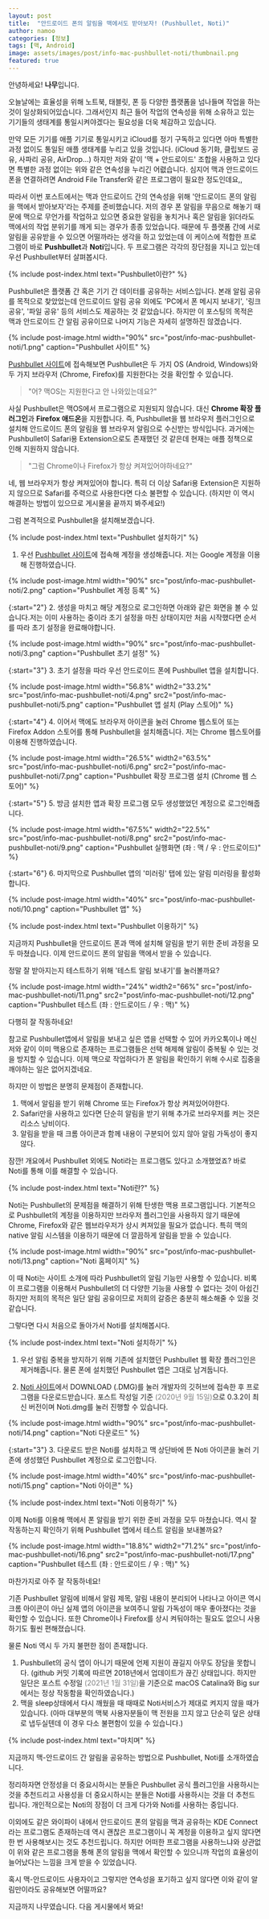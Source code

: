```yaml
---
layout: post
title:  "안드로이드 폰의 알림을 맥에서도 받아보자! (Pushbullet, Noti)"
author: namoo
categories: [정보]
tags: [맥, Android]
image: assets/images/post/info-mac-pushbullet-noti/thumbnail.png
featured: true
---
```


안녕하세요! **나무**입니다.

오늘날에는 효율성을 위해 노트북, 태블릿, 폰 등 다양한 플랫폼을 넘나들며 작업을 하는 것이 일상화되어있습니다. 그래서인지 최근 들어 작업의 연속성을 위해 소유하고 있는 기기들의 생태계를 통일시켜야겠다는 필요성을 더욱 체감하고 있습니다.

만약 모든 기기를 애플 기기로 통일시키고 iCloud를 정기 구독하고 있다면 아마 특별한 과정 없이도 통일된 애플 생태계를 누리고 있을 것입니다. (iCloud 동기화, 클립보드 공유, 사파리 공유, AirDrop...) 하지만 저와 같이 '맥 + 안드로이드' 조합을 사용하고 있다면 특별한 과정 없이는 위와 같은 연속성을 누리긴 어렶습니다. 심지어 맥과 안드로이드 폰을 연결하려면 Android File Transfer와 같은 프로그램이 필요한 정도인데요,,

따라서 이번 포스트에서는 맥과 안드로이드 간의 연속성을 위해 '안드로이드 폰의 알림을 맥에서 받아보자'라는 주제를 준비했습니다. 저의 경우 폰 알림을 무음으로 해놓기 때문에 맥으로 무언가를 작업하고 있으면 중요한 알림을 놓치거나 혹은 알림을 읽더라도 맥에서의 작업 분위기를 깨게 되는 경우가 종종 있었습니다. 때문에 두 플랫폼 간에 서로 알림을 공유받을 수 있으면 어떨까라는 생각을 하고 있었는데 이 케이스에 적합한 프로그램이 바로 **Pushbullet**과 **Noti**입니다. 두 프로그램은 각각의 장단점을 지니고 있는데 우선 Pushbullet부터 살펴봅시다.

{% include post-index.html text="Pushbullet이란?" %}

Pushbullet은 플랫폼 간 혹은 기기 간 데이터를 공유하는 서비스입니다. 본래 알림 공유를 목적으로 찾았었는데 안드로이드 알림 공유 외에도 'PC에서 폰 메시지 보내기', '링크 공유', '파일 공유' 등의 서비스도 제공하는 것 같았습니다. 하지만 이 포스팅의 목적은 맥과 안드로이드 간 알림 공유이므로 나머지 기능은 자세히 설명하진 않겠습니다.

{% include post-image.html width="90%" src="post/info-mac-pushbullet-noti/1.png" caption="Pushbullet 사이트" %}

[Pushbullet 사이트](https://www.pushbullet.com/)에 접속해보면 Pushbullet은 두 가지 OS (Android, Windows)와 두 가지 브라우저 (Chrome, Firefox)를 지원한다는 것을 확인할 수 있습니다.

> "어? 맥OS는 지원한다고 안 나와있는데요?"

사실 Pushbullet은 맥OS에서 프로그램으로 지원되지 않습니다. 대신 **Chrome 확장 플러그인**과 **Firefox 애드온**을 지원합니다. 즉, Pushbullet을 웹 브라우저 플러그인으로 설치해 안드로이드 폰의 알림을 웹 브라우저 알림으로 수신받는 방식입니다. 과거에는 Pushbullet이 Safari용 Extension으로도 존재했던 것 같은데 현재는 애플 정책으로 인해 지원하지 않습니다.

> "그럼 Chrome이나 Firefox가 항상 켜져있어야하네요?"

네, 웹 브라우저가 항상 켜져있어야 합니다. 특히 더 이상 Safari용 Extension은 지원하지 않으므로 Safari를 주력으로 사용한다면 다소 불편할 수 있습니다. (하지만 이 역시 해결하는 방법이 있으므로 게시물을 끝까지 봐주세요!)

그럼 본격적으로 Pushbullet을 설치해보겠습니다.

{% include post-index.html text="Pushbullet 설치하기" %}

1. 우선 [Pushbullet 사이트](https://www.pushbullet.com/)에 접속해 계정을 생성해줍니다. 저는 Google 계정을 이용해 진행하였습니다.

{% include post-image.html width="90%" src="post/info-mac-pushbullet-noti/2.png" caption="Pushbullet 계정 등록" %}

{:start="2"}
2. 생성을 마치고 해당 계정으로 로그인하면 아래와 같은 화면을 볼 수 있습니다.저는 이미 사용하는 중이라 초기 설정을 마친 상태이지만 처음 시작했다면 순서를 따라 초기 설정을 완료해야합니다.

{% include post-image.html width="90%" src="post/info-mac-pushbullet-noti/3.png" caption="Pushbullet 초기 설정" %}

{:start="3"}
3. 초기 설정을 따라 우선 안드로이드 폰에 Pushbullet 앱을 설치합니다.

{% include post-image.html width="56.8%" width2="33.2%" src="post/info-mac-pushbullet-noti/4.png" src2="post/info-mac-pushbullet-noti/5.png" caption="Pushbullet 앱 설치 (Play 스토어)" %}

{:start="4"}
4. 이어서 맥에도 브라우저 아이콘을 눌러 Chrome 웹스토어 또는 Firefox Addon 스토어를 통해 Pushbullet을 설치해줍니다. 저는 Chrome 웹스토어를 이용해 진행하였습니다.

{% include post-image.html width="26.5%" width2="63.5%" src="post/info-mac-pushbullet-noti/6.png" src2="post/info-mac-pushbullet-noti/7.png" caption="Pushbullet 확장 프로그램 설치 (Chrome 웹 스토어)" %}

{:start="5"}
5. 방금 설치한 앱과 확장 프로그램 모두 생성했었던 계정으로 로그인해줍니다.

{% include post-image.html width="67.5%" width2="22.5%" src="post/info-mac-pushbullet-noti/8.png" src2="post/info-mac-pushbullet-noti/9.png" caption="Pushbullet 실행화면 (좌 : 맥 / 우 : 안드로이드)" %}

{:start="6"}
6. 마지막으로 Pushbullet 앱의 '미러링' 탭에 있는 알림 미러링을 활성화합니다.

{% include post-image.html width="40%" src="post/info-mac-pushbullet-noti/10.png" caption="Pushbullet 앱" %}

{% include post-index.html text="Pushbullet 이용하기" %}

지금까지 Pushbullet을 안드로이드 폰과 맥에 설치해 알림을 받기 위한 준비 과정을 모두 마쳤습니다. 이제 안드로이드 폰의 알림을 맥에서 받을 수 있습니다.

정말 잘 받아지는지 테스트하기 위해 '테스트 알림 보내기'를 눌러볼까요?

{% include post-image.html width="24%" width2="66%" src="post/info-mac-pushbullet-noti/11.png" src2="post/info-mac-pushbullet-noti/12.png" caption="Pushbullet 테스트 (좌 : 안드로이드 / 우 : 맥)" %}

다행히 잘 작동하네요!

참고로 Pushbullet앱에서 알림을 보내고 싶은 앱을 선택할 수 있어 카카오톡이나 메신저와 같이 이미 맥용으로 존재하는 프로그램들은 선택 해제해 알림이 중복될 수 있는 것을 방지할 수 있습니다. 이제 맥으로 작업하다가 폰 알림을 확인하기 위해 수시로 집중을 깨야하는 일은 없어지겠네요.

하지만 이 방법은 분명히 문제점이 존재합니다.
1. 맥에서 알림을 받기 위해 Chrome 또는 Firefox가 항상 켜져있어야한다.
2. Safari만을 사용하고 있다면 단순히 알림을 받기 위해 추가로 브라우저를 켜는 것은 리소스 낭비이다.
3. 알림을 받을 때 크롬 아이콘과 함께 내용이 구분되어 있지 않아 알림 가독성이 좋지 않다.

잠깐! 개요에서 Pushbullet 외에도 Noti라는 프로그램도 있다고 소개했었죠? 바로 Noti를 통해 이를 해결할 수 있습니다.

{% include post-index.html text="Noti란?" %}

Noti는 Pushbullet의 문제점을 해결하기 위해 탄생한 맥용 프로그램입니다. 기본적으로 Pushbullet의 계정을 이용하지만 브라우저 플러그인을 사용하지 않기 때문에 Chrome, Firefox와 같은 웹브라우저가 상시 켜져있을 필요가 없습니다. 특히 맥의 native 알림 시스템을 이용하기 때문에 더 깔끔하게 알림을 받을 수 있습니다.

{% include post-image.html width="90%" src="post/info-mac-pushbullet-noti/13.png" caption="Noti 홈페이지" %}

이 때 Noti는 사이트 소개에 따라 Pushbullet의 알림 기능만 사용할 수 있습니다. 비록 이 프로그램을 이용해서 Pushbullet의 더 다양한 기능을 사용할 수 없다는 것이 아쉽긴 하지만 저희의 목적은 일단 알림 공유이므로 저희의 갈증은 충분히 해소해줄 수 있을 것 같습니다.

그렇다면 다시 처음으로 돌아가서 Noti를 설치해봅시다.

{% include post-index.html text="Noti 설치하기" %}

1. 우선 알림 중복을 방지하기 위해 기존에 설치했던 Pushbullet 웹 확장 플러그인은 제거해줍니다. 물론 폰에 설치했던 Pushbullet 앱은 그대로 남겨둡니다.

2. [Noti 사이트](noti.center/)에서 DOWNLOAD (.DMG)를 눌러 개발자의 깃허브에 접속한 후 프로그램을 다운로드받습니다. 포스트 작성일 기준 <span style="color:gray">(2020년 9월 15일)</span>으로 0.3.2이 최신 버전이며 Noti.dmg를 눌러 진행할 수 있습니다.

{% include post-image.html width="90%" src="post/info-mac-pushbullet-noti/14.png" caption="Noti 다운로드" %}

{:start="3"}
3. 다운로드 받은 Noti를 설치하고 맥 상단바에 뜬 Noti 아이콘을 눌러 기존에 생성했던 Pushbullet 계정으로 로그인합니다.

{% include post-image.html width="40%" src="post/info-mac-pushbullet-noti/15.png" caption="Noti 아이콘" %}

{% include post-index.html text="Noti 이용하기" %}

이제 Noti를 이용해 맥에서 폰 알림을 받기 위한 준비 과정을 모두 마쳤습니다. 역시 잘 작동하는지 확인하기 위해 Pushbullet 앱에서 테스트 알림을 보내볼까요?

{% include post-image.html width="18.8%" width2="71.2%" src="post/info-mac-pushbullet-noti/16.png" src2="post/info-mac-pushbullet-noti/17.png" caption="Pushbullet 테스트 (좌 : 안드로이드 / 우 : 맥)" %}

마찬가지로 아주 잘 작동하네요!

기존 Pushbullet 알림에 비해서 알림 제목, 알림 내용이 분리되어 나타나고 아이콘 역시 크롬 아이콘이 아닌 실제 앱의 아이콘을 보여주니 알림 가독성이 매우 좋아졌다는 것을 확인할 수 있습니다. 또한 Chrome이나 Firefox를 상시 켜둬야하는 필요도 없으니 사용하기도 훨씬 편해졌습니다.

물론 Noti 역시 두 가지 불편한 점이 존재합니다.
1. Pushbullet의 공식 앱이 아니기 때문에 언제 지원이 끊길지 아무도 장담을 못합니다. (github 커밋 기록에 따르면 2018년에서 업데이트가 끊긴 상태입니다. 하지만 일단은 포스트 수정일 <span style="color:gray">(2021년 1월 31일)</span>을 기준으로 macOS Catalina와 Big sur에서는 정상 작동함을 확인하였습니다.)
2. 맥을 sleep상태에서 다시 깨웠을 때 때때로 Noti서비스가 제대로 켜지지 않을 때가 있습니다. (아마 대부분의 맥북 사용자분들이 맥 전원을 끄지 않고 단순히 덮은 상태로 냅두실텐데 이 경우 다소 불편함이 있을 수 있습니다.)

{% include post-index.html text="마치며" %}

지금까지 맥-안드로이드 간 알림을 공유하는 방법으로 Pushbullet, Noti를 소개하였습니다.

정리하자면 안정성을 더 중요시하시는 분들은 Pushbullet 공식 플러그인을 사용하시는 것을 추천드리고 사용성을 더 중요시하시는 분들은 Noti를 사용하시는 것을 더 추천드립니다. 개인적으로는 Noti의 장점이 더 크게 다가와 Noti를 사용하는 중입니다.

이외에도 같은 와이파이 내에서 안드로이드 폰의 알림을 맥과 공유하는 KDE Connect라는 프로그램도 존재하는데 역시 괜찮은 프로그램이니 꼭 계정을 이용하고 싶지 않다면 한 번 사용해보시는 것도 추천드립니다. 하지만 어떠한 프로그램을 사용하느냐와 상관없이 위와 같은 프로그램을 통해 폰의 알림을 맥에서 확인할 수 있으니까 작업의 효율성이 늘어났다는 느낌을 크게 받을 수 있었습니다.

혹시 맥-안드로이드 사용자이고 그렇지만 연속성을 포기하고 싶지 않다면 이와 같이 알림만이라도 공유해보면 어떨까요?

지금까지 나무였습니다. 다음 게시물에서 봐요!
